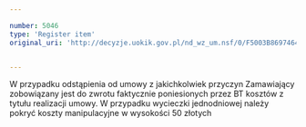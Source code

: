 ```yaml
---

number: 5046
type: 'Register item'
original_uri: 'http://decyzje.uokik.gov.pl/nd_wz_um.nsf/0/F5003B8697464076C1257BAC003A807E?OpenDocument'


---
```


W przypadku odstąpienia od umowy z jakichkolwiek przyczyn Zamawiający zobowiązany jest do zwrotu faktycznie poniesionych przez BT kosztów z tytułu realizacji umowy. W przypadku wycieczki jednodniowej należy pokryć koszty manipulacyjne w wysokości 50 złotych
